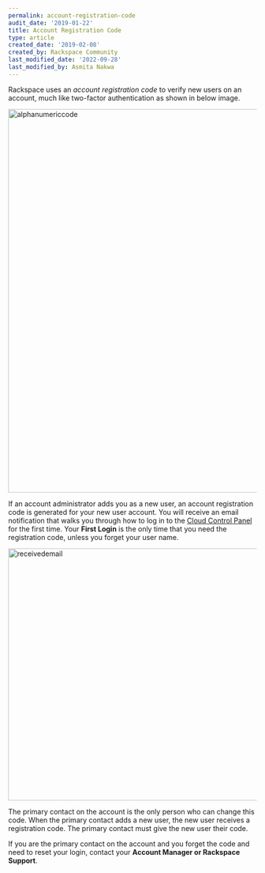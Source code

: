 ```yaml
---
permalink: account-registration-code
audit_date: '2019-01-22'
title: Account Registration Code
type: article
created_date: '2019-02-08'
created_by: Rackspace Community
last_modified_date: '2022-09-28'
last_modified_by: Asmita Nakwa
---
```


Rackspace uses an _account registration code_ to verify new users on an account, much like two-factor authentication as shown in below image. 

<img width="776" alt="alphanumericcode" src="/support/how-to/account-registration-code/accountregistrationcode1.png">

If an account administrator adds you as a new user, an account registration code is generated for your new user account. You will receive an email notification that walks you through how to log in to the [Cloud Control Panel](https://login.rackspace.com) for the first time. Your **First Login** is the only time that you need the registration code, unless you forget your user name.

<img width="510" alt="receivedemail" src="/support/how-to/account-registration-code/accountregistrationemail.png">

The primary contact on the account is the only person who can change this code. When the primary contact adds a new user, the new user receives a registration code. The primary contact must give the new user their code.

If you are the primary contact on the account and you forget the code and need to reset your login, contact your **Account Manager or Rackspace Support**.
